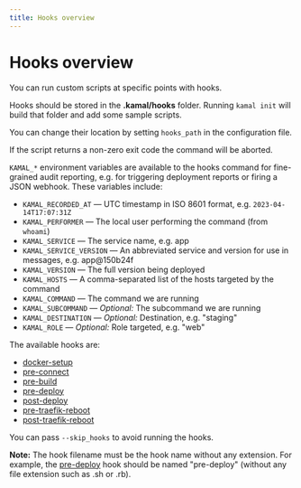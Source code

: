 ```yaml
---
title: Hooks overview
---
```


# Hooks overview

You can run custom scripts at specific points with hooks.

Hooks should be stored in the **.kamal/hooks** folder. Running `kamal init` will build that folder and add some sample scripts.

You can change their location by setting `hooks_path` in the configuration file.

If the script returns a non-zero exit code the command will be aborted.

`KAMAL_*` environment variables are available to the hooks command for fine-grained audit reporting, e.g. for triggering deployment reports or firing a JSON webhook. These variables include:

- `KAMAL_RECORDED_AT` — UTC timestamp in ISO 8601 format, e.g. `2023-04-14T17:07:31Z`
- `KAMAL_PERFORMER` — The local user performing the command (from `whoami`)
- `KAMAL_SERVICE` — The service name, e.g. app
- `KAMAL_SERVICE_VERSION` — An abbreviated service and version for use in messages, e.g. app@150b24f
- `KAMAL_VERSION` — The full version being deployed
- `KAMAL_HOSTS` — A comma-separated list of the hosts targeted by the command
- `KAMAL_COMMAND` — The command we are running
- `KAMAL_SUBCOMMAND` — *Optional:* The subcommand we are running
- `KAMAL_DESTINATION` — *Optional:* Destination, e.g. "staging"
- `KAMAL_ROLE` — *Optional:* Role targeted, e.g. "web"

The available hooks are:

- [docker-setup](../docker-setup)
- [pre-connect](../pre-connect)
- [pre-build](../pre-build)
- [pre-deploy](../pre-deploy)
- [post-deploy](../post-deploy)
- [pre-traefik-reboot](../pre-traefik-reboot)
- [post-traefik-reboot](../post-traefik-reboot)

You can pass `--skip_hooks` to avoid running the hooks.

**Note:** The hook filename must be the hook name without any extension. For example, the [pre-deploy](../pre-deploy) hook should be named "pre-deploy" (without any file extension such as .sh or .rb).
